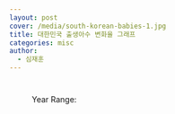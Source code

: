 ```yaml
---
layout: post
cover: /media/south-korean-babies-1.jpg
title: 대한민국 출생아수 변화율 그래프
categories: misc
author:
  - 심재훈
---
```


<style>
  #slider-range {
    width: 720px;
    margin: 40px;
  }
  #year-range-text {
    width: 720px;
    margin: 40px;
  }
  #myChart {
    background-color: white;
  }   
</style>

<canvas id="myChart" width="800" height="600"></canvas>

<div id="slider-range"></div>
<p id="year-range-text">
  Year Range: <span id="year-range-20250303"></span>
</p>

<script>
  const data = {
    labels: [1950, 1951, 1952, 1953, 1954, 1955, 1956, 1957, 1958, 1959, 1960, 1961, 1962, 1963, 1964, 1965, 1966, 1967, 1968, 1969, 1970, 1971, 1972, 1973, 1974, 1975, 1976, 1977, 1978, 1979, 1980, 1981, 1982, 1983, 1984, 1985, 1986, 1987, 1988, 1989, 1990, 1991, 1992, 1993, 1994, 1995, 1996, 1997, 1998, 1999, 2000, 2001, 2002, 2003, 2004, 2005, 2006, 2007, 2008, 2009, 2010, 2011, 2012, 2013, 2014, 2015, 2016, 2017, 2018, 2019, 2020, 2021, 2022, 2023, 2024],
    datasets: [
      {
        label: '출생아 수 (만 명)',
        data: [63.3976, 67.5666, 72.2018, 77.7186, 83.9293, 90.8134, 94.599, 96.3952, 99.3628, 101.6173, 108.0535, 104.6086, 103.6659, 103.322, 100.1833, 99.6052, 103.0245, 100.5295, 104.3321, 104.4943, 100.6645, 102.4773, 95.278, 96.5521, 92.2823, 87.403, 79.6331, 82.5339, 75.0728, 86.2669, 86.2835, 86.7409, 84.8312, 76.9155, 67.4793, 65.5489, 63.6019, 62.3831, 63.3092, 63.9431, 64.9738, 70.9275, 73.0678, 71.5826, 72.1185, 71.502, 69.1226, 67.5394, 64.1594, 62.0668, 64.0089, 55.9934, 49.6911, 49.5036, 47.6958, 43.8707, 45.1759, 49.6822, 46.5892, 44.4849, 47.0171, 47.1265, 48.455, 43.6455, 43.5435, 43.842, 40.6243, 35.7771, 32.6822, 30.2676, 27.2337, 26.0562, 24.9186, 23.0028, 23.8343], // Divided by 10000
        type: 'line',
        borderColor: 'rgba(54, 162, 235, 1)', // Blue
        borderWidth: 2,
        yAxisID: 'y-axis-1',
        tension: 0.4 // Add tension for a smoother curve
      },
      {
        label: '출생아수 변화율 (%)',
        data: ['N/A', 6.58, 6.86, 7.64, 7.99, 8.2, 4.17, 1.9, 3.08, 2.27, 6.33, -3.19, -0.9, -0.33, -3.04, -0.58, 3.43, -2.42, 3.78, 0.16, -3.66, 1.8, -7.02, 1.34, -4.42, -5.29, -8.89, 3.64, -8.92, 15.44, 0.02, 0.53, -2.2, -9.33, -12.27, -2.86, -2.97, -1.92, 1.48, 1.0, 1.61, 9.16, 2.97, -2.03, 0.75, -0.85, -3.33, -2.29, -5.0, -3.26, 3.13, -12.52, -11.25, -0.38, -3.65, -8.02, 2.98, 10.0, -6.23, -4.52, 5.69, 0.23, 2.82, -9.93, -0.23, 0.69, -7.34, -11.93, -8.65, -7.39, -9.94, -4.32, -4.37, -7.69, 3.62],
        type: 'line',
        borderColor: 'rgba(255, 99, 132, 1)', // Red
        borderWidth: 2,
        yAxisID: 'y-axis-2',
        tension: 0.4
      }
    ]
  };

  let startYearIndex = 0;
  let endYearIndex = data.labels.length - 1;

  function updateChart(start, end) {
    const selectedLabels = data.labels.slice(start, end + 1);
    const selectedBirths = data.datasets[0].data.slice(start, end + 1);
    const selectedRate = data.datasets[1].data.slice(start, end + 1);

    myChart.config.data.labels = selectedLabels;
    myChart.config.data.datasets[0].data = selectedBirths;
    myChart.config.data.datasets[1].data = selectedRate;
    myChart.update();
  }


  // Chart Configuration
  const config = {
    type: 'line', // Overall chart type
    data: {
        labels: data.labels.slice(startYearIndex, endYearIndex + 1),
        datasets: [
            {
                ...data.datasets[0],
                data: data.datasets[0].data.slice(startYearIndex, endYearIndex + 1)
            },
            {
                ...data.datasets[1],
                data: data.datasets[1].data.slice(startYearIndex, endYearIndex + 1)
            }
        ]
    },
    options: {
      responsive: false,
      maintainAspectRatio: false,
      scales: {
        x: {
          display: true,
          title: {
            display: true,
            text: '연도'
          },
          ticks: {
            autoSkip: false, // Prevent labels from being skipped
            maxRotation: 90,   // Allow labels to rotate up to 90 degrees
            minRotation: 45,   // Start rotation at 45 degrees
            callback: function(value, index, values) {
              // Display every nth label
              const step = Math.ceil(data.labels.slice(startYearIndex, endYearIndex + 1).length / 10); // Adjust 10 to control density
              if (index % step === 0) {
                return this.getLabelForValue(value);
              } else {
                return ''; // Hide the label
              }
            }
          }
        },
        'y-axis-1': {
          type: 'linear',
          position: 'left',
          title: {
            display: true,
            text: '출생아 수 (만 명)'
          },
        },
        'y-axis-2': {
          type: 'linear',
          position: 'right',
          title: {
            display: true,
            text: '출생아수 변화율 (%)'
          },
          grid: {
            drawOnChartArea: false
          }
        }
      },
      plugins: {
        title: {
          display: true,
          text: '출생아 수 및 출생아수 변화율',
          font: {
            size: 18
          }
        },
        tooltip: {
          mode: 'index', // Show tooltips for all datasets at the same x value
          intersect: false
        },
        // Add the annotation plugin configuration
        annotation: {
          annotations: [{
            type: 'line',
            mode: 'horizontal',
            scaleID: 'y-axis-2', // Link to the rate Y axis
            value: 0,
            borderColor: 'rgb(255, 255, 255)',
            borderWidth: 1,
            label: {
              enabled: false,
            }
          }]
        }
      }
    }
  };

  // Create the Chart
  const myChart = new Chart(
    document.getElementById('myChart'),
    config
  );



  $( function() {
    $("#slider-range").slider({
      range: true,
      min: 0,
      max: data.labels.length - 1,
      values: [ 0, data.labels.length - 1 ],
      slide: function( event, ui ) {
        $("#year-range-20250303").text(data.labels[ui.values[ 0 ]] + " - " + data.labels[ui.values[ 1 ]] );
      },
      change: function( event, ui ) {
          startYearIndex = ui.values[0];
          endYearIndex = ui.values[1];
          updateChart(startYearIndex, endYearIndex);

          // Update x-axis ticks callback after slider change
          myChart.options.scales.x.ticks.callback = function(value, index, values) {
              const step = Math.ceil(data.labels.slice(startYearIndex, endYearIndex + 1).length / 10);
              if (index % step === 0) {
                  return this.getLabelForValue(value);
              } else {
                  return '';
              }
          };
          myChart.update(); // Re-render the chart to apply the new tick settings
      }
    });
    $("#year-range-20250303").text(data.labels[$("#slider-range").slider("values", 0)] +
      " - " + data.labels[$("#slider-range").slider("values", 1)]);
  } );


</script>